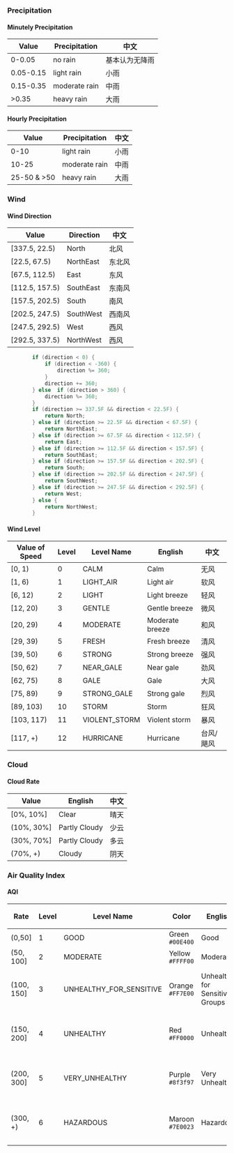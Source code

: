 ### Precipitation
#### Minutely Precipitation

| Value         | Precipitation | 中文           |
| ------------- |-------------- | ------------- |
| 0-0.05        | no rain       | 基本认为无降雨   |
| 0.05-0.15     | light rain    | 小雨           |
| 0.15-0.35     | moderate rain | 中雨           |
| &gt;0.35      | heavy rain    | 大雨           |

#### Hourly Precipitation

| Value             | Precipitation | 中文      |
| ----------------- |-------------- | -------- |
| 0-10              | light rain    | 小雨      |
| 10-25             | moderate rain | 中雨      |
| 25-50 &amp; &gt;50| heavy rain    | 大雨      |

### Wind
#### Wind Direction

| Value             | Direction     | 中文      |
| ----------------- |-------------- | -------- |
| [337.5, 22.5)     | North         | 北风      |
| [22.5, 67.5)      | NorthEast     | 东北风    |
| [67.5, 112.5)     | East          | 东风      |
| [112.5, 157.5)    | SouthEast     | 东南风    |
| [157.5, 202.5)    | South         | 南风      |
| [202.5, 247.5)    | SouthWest     | 西南风    |
| [247.5, 292.5)    | West          | 西风      |
| [292.5, 337.5)    | NorthWest     | 西风      |

```java
        if (direction < 0) {
            if (direction < -360) {
                direction %= 360;
            }
            direction += 360;
        } else  if (direction > 360) {
            direction %= 360;
        }
        if (direction >= 337.5F && direction < 22.5F) {
            return North;
        } else if (direction >= 22.5F && direction < 67.5F) {
            return NorthEast;
        } else if (direction >= 67.5F && direction < 112.5F) {
            return East;
        } else if (direction >= 112.5F && direction < 157.5F) {
            return SouthEast;
        } else if (direction >= 157.5F && direction < 202.5F) {
            return South;
        } else if (direction >= 202.5F && direction < 247.5F) {
            return SouthWest;
        } else if (direction >= 247.5F && direction < 292.5F) {
            return West;
        } else {
            return NorthWest;
        }
```

#### Wind Level

| Value of Speed    | Level | Level Name    | English          | 中文       |
| ----------------- | ----- | -------------- |---------------- | -------- |
| [0, 1)            | 0     |  CALM          | Calm            | 无风      |
| [1, 6)            | 1     |  LIGHT_AIR     | Light air       | 软风      |
| [6, 12)           | 2     |  LIGHT         | Light breeze    | 轻风      |
| [12, 20)          | 3     |  GENTLE        | Gentle breeze   | 微风      |
| [20, 29)          | 4     |  MODERATE      | Moderate breeze | 和风      |
| [29, 39)          | 5     |  FRESH         | Fresh breeze    | 清风      |
| [39, 50)          | 6     |  STRONG        | Strong breeze   | 强风      |
| [50, 62)          | 7     |  NEAR_GALE     | Near gale       | 劲风      |
| [62, 75)          | 8     |  GALE          | Gale            | 大风      |
| [75, 89)          | 9     |  STRONG_GALE   | Strong gale     | 烈风      |
| [89, 103)         | 10    |  STORM         | Storm           | 狂风      |
| [103, 117)        | 11    |  VIOLENT_STORM | Violent storm   | 暴风      |
| [117, +)          | 12    |  HURRICANE     | Hurricane       | 台风/飓风  |


### Cloud

#### Cloud Rate

| Value        | English       | 中文  |
| ------------ | ------------- | ---- |
| [0%, 10%]    | Clear         | 晴天  |
| (10%, 30%]   | Partly Cloudy | 少云  |
| (30%, 70%]   | Partly Cloudy | 多云  |
| (70%, +)     | Cloudy        | 阴天  |

### Air Quality Index

#### AQI

| Rate       | Level | Level Name               | Color             | English                         | 中文     |
| ---------- | ----- | ------------------------ | ----------------- |-------------------------------- | ------- |
| (0,50]     | 1     |  GOOD                    | Green `#00E400`   | Good                            | 优       |
| (50, 100]  | 2     |  MODERATE                | Yellow `#FFFF00`  |  Moderate                       | 良       |
| (100, 150] | 3     |  UNHEALTHY_FOR_SENSITIVE | Orange `#FF7E00`  |  Unhealthy for Sensitive Groups | 轻度污染  |
| (150, 200] | 4     |  UNHEALTHY               | Red `#FF0000`     |  Unhealthy                      | 中度污染  |
| (200, 300] | 5     |  VERY_UNHEALTHY          | Purple `#8f3f97`  |  Very Unhealthy                 | 重度污染  |
| (300, +)   | 6     |  HAZARDOUS               | Maroon `#7E0023`  |  Hazardous                      | 严重污染  |
